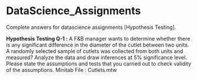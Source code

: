 # DataScience_Assignments
Complete answers for datascience assignments [Hypothesis Testing].

**Hypothesis Testing Q-1 :** A F&B manager wants to determine whether there is any significant difference in the diameter of the cutlet between two units. A randomly selected sample of
cutlets was collected from both units and measured? Analyze the data and draw inferences at 5% significance level. Please state the assumptions and tests that 
you carried out to check validity of the assumptions.
Minitab File : Cutlets.mtw


